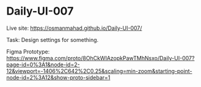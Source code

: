 # Daily-UI-007

Live site: https://osmanmahad.github.io/Daily-UI-007/

Task: Design settings for something.

Figma Prototype: https://www.figma.com/proto/8OhCkWIAzopkPawTMhNsxo/Daily-UI-007?page-id=0%3A1&node-id=2-12&viewport=-1406%2C642%2C0.25&scaling=min-zoom&starting-point-node-id=2%3A12&show-proto-sidebar=1

